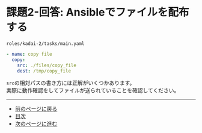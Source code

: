 # 課題2-回答: Ansibleでファイルを配布する

`roles/kadai-2/tasks/main.yaml`

```yaml
- name: copy file
  copy:
    src: ./files/copy_file
    dest: /tmp/copy_file
```

`src`の相対パスの書き方には正解がいくつかあります。  
実際に動作確認をしてファイルが送られていることを確認してください。

---

- [前のページに戻る](step4.md)
- [目次](README.md)
- [次のページに進む](step5.md)

